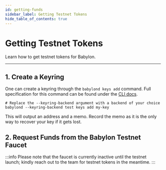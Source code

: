 ```yaml
---
id: getting-funds
sidebar_label: Getting Testnet Tokens
hide_table_of_contents: true
---
```


# Getting Testnet Tokens

Learn how to get testnet tokens for Babylon.

---


## 1. Create a Keyring

One can create a keyring through the `babylond keys add` command. Full specification
for this command can be found under the [CLI docs](/docs/cli/babylond/keys/babylondkeysdd.md).

```console
# Replace the --keyring-backend argument with a backend of your choice
babylond --keyring-backend test keys add my-key
```

This will output an address and a memo. Record the memo as it is the only way to recover your key if it gets lost.

## 2. Request Funds from the Babylon Testnet Faucet

:::info
Please note that the faucet is currently inactive until the testnet launch; kindly reach out to the team for testnet tokens in the meantime.
:::
